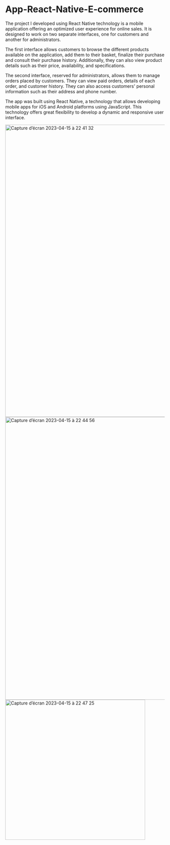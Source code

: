 # App-React-Native-E-commerce

The project I developed using React Native technology is a mobile application offering an optimized user experience for online sales. It is designed to work on two separate interfaces, one for customers and another for administrators.

The first interface allows customers to browse the different products available on the application, add them to their basket, finalize their purchase and consult their purchase history. Additionally, they can also view product details such as their price, availability, and specifications.

The second interface, reserved for administrators, allows them to manage orders placed by customers. They can view paid orders, details of each order, and customer history. They can also access customers' personal information such as their address and phone number.

The app was built using React Native, a technology that allows developing mobile apps for iOS and Android platforms using JavaScript. This technology offers great flexibility to develop a dynamic and responsive user interface.

<img width="922" alt="Capture d’écran 2023-04-15 à 22 41 32" src="https://user-images.githubusercontent.com/94567706/232250197-fa2e6629-9ffa-485d-a55c-19a3bf334b36.png">
<img width="892" alt="Capture d’écran 2023-04-15 à 22 44 56" src="https://user-images.githubusercontent.com/94567706/232250323-ccf3cbc4-6710-46ff-80f3-ad235c982a15.png">
<img width="442" alt="Capture d’écran 2023-04-15 à 22 47 25" src="https://user-images.githubusercontent.com/94567706/232250395-e3945623-989c-47b2-a54a-a3413e075929.png">
 
